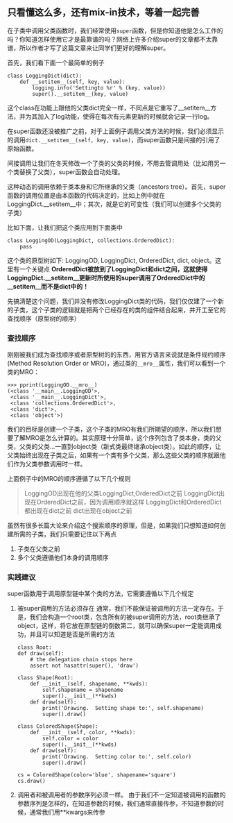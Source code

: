 只看懂这么多，还有mix-in技术，等着一起完善
---

在子类中调用父类函数时，我们经常使用`super`函数，但是你知道他是怎么工作的吗？你知道怎样使用它才是最靠谱的吗？网络上许多介绍super的文章都不太靠谱，所以作者才写了这篇文章来让同学们更好的理解super。

首先，我们看下面一个最简单的例子

```
class LoggingDict(dict):
    def __setitem__(self, key, value):
        logging.info('Settingto %r' % (key, value))
        super().__setitem__(key, value)
```

这个class在功能上跟他的父类dict完全一样，不同点是它重写了__setitem__方法，并为其加入了log功能，使得在每次有元素更新的时候就会记录一行log。

在super函数还没被推广之前，对于上面例子调用父类方法的时候，我们必须显示的调用`dict.__setitem__(self, key, value)`，而super函数只是间接的引用了原始函数。

间接调用让我们在冬天修改一个了类的父类的时候，不用去管调用处（比如用另一个类替换了父类），super函数会自动处理。

这种动态的调用依赖于类本身和它所继承的父类（ancestors tree）。首先，super函数的调用位置是由本函数的代码决定的，比如上例中就在LoggingDict.__setitem__中；其次，就是它的可变性（我们可以创建多个父类的子类）

比如下面，让我们把这个类应用到下面类中

```
class LoggingOD(LoggingDict, collections.OrderedDict):
    pass
```

这个类的原型树如下: LoggingOD, LoggingDict, OrderedDict, dict, object。这里有一个关键点 **OrderedDict被放到了LoggingDict和dict之间，这就使得LoggingDict.__setitem__更新时所使用的super调用了OrderedDict中的__setitem__而不是dict中的！**

先搞清楚这个问题，我们并没有修改LoggingDict类的代码，我们仅仅建了一个新的子类，这个子类的逻辑就是把两个已经存在的类的组件结合起来，并开工至它的查找顺序（原型树的顺序）

### 查找顺序

刚刚被我们成为查找顺序或者原型树的的东西，用官方语言来说就是条件规约顺序(Method Resolution Order or MRO)，通过类的`__mro__`属性，我们可以看到一个类的MRO：

```
>>> pprint(LoggingOD.__mro__)
(<class '__main__.LoggingOD'>,
 <class '__main__.LoggingDict'>,
 <class 'collections.OrderedDict'>,
 <class 'dict'>,
 <class 'object'>)
```

我们的目标是创建一个子类，这个子类的MRO有我们所期望的顺序，所以我们想要了解MRO是怎么计算的。其实原理十分简单，这个序列包含了类本身，类的父类，父类的父类...一直到object类（新式类最终继承object类）。如此的顺序，让父类始终出现在子类之后，如果有一个类有多个父类，那么这些父类的顺序就跟他们作为父类参数调用时一样。

上面例子中的MRO的顺序遵循了以下几个规则

> LoggingOD出现在他的父类LoggingDict,OrderedDict之前
> LoggingDict出现在OrderedDict之前，因为调用顺序就这样
> LoggingDict和OrderedDict都出现在dict之前
> dict出现在object之前

虽然有很多长篇大论来介绍这个搜索顺序的原理，但是，如果我们只想知道如何创建所需的子类，我们只需要记住以下两点

1. 子类在父类之前
2. 多个父类遵循他们本身的调用顺序

### 实践建议

super函数用于调用原型链中某个类的方法，它需要遵循以下几个规定

1. 被super调用的方法必须存在
    通常，我们不能保证被调用的方法一定存在。于是，我们会构造一个root类，包含所有的被super调用的方法，root类继承了object，这样，将它放在原型链的倒数第二，就可以确保super一定能调用成功，并且可以知道是否是所需的方法
    
    ```
    class Root:
    def draw(self):
        # the delegation chain stops here
        assert not hasattr(super(), 'draw')

    class Shape(Root):
        def __init__(self, shapename, **kwds):
            self.shapename = shapename
            super().__init__(**kwds)
        def draw(self):
            print('Drawing.  Setting shape to:', self.shapename)
            super().draw()

    class ColoredShape(Shape):
        def __init__(self, color, **kwds):
            self.color = color
            super().__init__(**kwds)
        def draw(self):
            print('Drawing.  Setting color to:', self.color)
            super().draw()

    cs = ColoredShape(color='blue', shapename='square')
    cs.draw()
    ```

2. 调用者和被调用者的参数序列必须一样。
    由于我们不一定知道被调用的函数的参数序列是怎样的，在知道参数的时候，我们通常直接传参，不知道参数的时候，通常我们用**kwargs来传参

### 